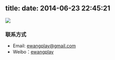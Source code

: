 title: 
date: 2014-06-23 22:45:21
---

![](https://ewangplay.github.io/images/公众号二维码.jpg)

### 联系方式
* Email: ewangplay@gmail.com
* Weibo：[ewangplay](https://weibo.com/ewangplay)
